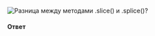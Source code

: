 ![Разница между методами `.slice()` и `.splice()`?](https://youtu.be/XtQPrt8G0n8?t=679)

#### Ответ

